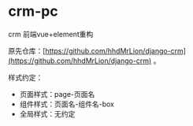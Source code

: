 # crm-pc

crm 前端vue+element重构

原先仓库：[https://github.com/hhdMrLion/django-crm](https://github.com/hhdMrLion/django-crm) 。

样式约定：
* 页面样式：page-页面名
* 组件样式：页面名-组件名-box
* 全局样式：无约定
